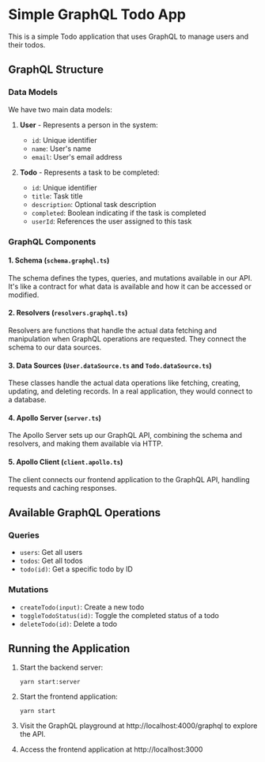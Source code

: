 # Simple GraphQL Todo App

This is a simple Todo application that uses GraphQL to manage users and their todos.

## GraphQL Structure

### Data Models

We have two main data models:

1. **User** - Represents a person in the system:
   - `id`: Unique identifier
   - `name`: User's name
   - `email`: User's email address

2. **Todo** - Represents a task to be completed:
   - `id`: Unique identifier
   - `title`: Task title
   - `description`: Optional task description
   - `completed`: Boolean indicating if the task is completed
   - `userId`: References the user assigned to this task

### GraphQL Components

#### 1. Schema (`schema.graphql.ts`)

The schema defines the types, queries, and mutations available in our API. It's like a contract for what data is available and how it can be accessed or modified.

#### 2. Resolvers (`resolvers.graphql.ts`)

Resolvers are functions that handle the actual data fetching and manipulation when GraphQL operations are requested. They connect the schema to our data sources.

#### 3. Data Sources (`User.dataSource.ts` and `Todo.dataSource.ts`)

These classes handle the actual data operations like fetching, creating, updating, and deleting records. In a real application, they would connect to a database.

#### 4. Apollo Server (`server.ts`)

The Apollo Server sets up our GraphQL API, combining the schema and resolvers, and making them available via HTTP.

#### 5. Apollo Client (`client.apollo.ts`)

The client connects our frontend application to the GraphQL API, handling requests and caching responses.

## Available GraphQL Operations

### Queries

- `users`: Get all users
- `todos`: Get all todos
- `todo(id)`: Get a specific todo by ID

### Mutations

- `createTodo(input)`: Create a new todo
- `toggleTodoStatus(id)`: Toggle the completed status of a todo
- `deleteTodo(id)`: Delete a todo

## Running the Application

1. Start the backend server:
   ```
   yarn start:server
   ```

2. Start the frontend application:
   ```
   yarn start
   ```

3. Visit the GraphQL playground at http://localhost:4000/graphql to explore the API.

4. Access the frontend application at http://localhost:3000 